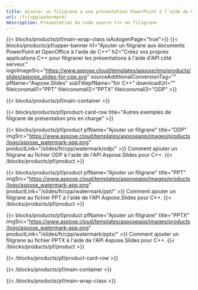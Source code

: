 ```yaml
---
title: Ajouter un filigrane à une présentation PowerPoint à l'aide de C++
url: /fr/cpp/watermark/
description: Présentation du code source C++ en filigrane
---
```


{{< blocks/products/pf/main-wrap-class isAutogenPage="true">}}
{{< blocks/products/pf/upper-banner h1="Ajouter un filigrane aux documents PowerPoint et OpenOffice à l'aide de C++" h2="Créez vos propres applications C++ pour filigraner les présentations à l'aide d'API côté serveur." logoImageSrc="https://www.aspose.cloud/templates/aspose/img/products/slides/aspose_slides-for-cpp.svg" sourceAdditionalConversionTag="" pfName="Aspose.Slides" subTitlepfName="for C++" downloadUrl="" fileiconsmall1="PPT" fileiconsmall2="PPTX" fileiconsmall3="ODP" >}}

{{< blocks/products/pf/main-container >}}

{{< blocks/products/pf/product-card-row title="Autres exemples de filigrane de présentation pris en charge" >}}

{{< blocks/products/pf/product pfName="Ajouter un filigrane" title="ODP" imgSrc="https://www.aspose.cloud/templates/asposeapp/images/products/logo/aspose_watermark-app.png" productLink="/slides/fr/cpp/watermark/odp/" >}}
Comment ajouter un filigrane au fichier ODP à l'aide de l'API Aspose.Slides pour C++.
{{< /blocks/products/pf/product >}}

{{< blocks/products/pf/product pfName="Ajouter un filigrane" title="PPT" imgSrc="https://www.aspose.cloud/templates/asposeapp/images/products/logo/aspose_watermark-app.png" productLink="/slides/fr/cpp/watermark/ppt/" >}}
Comment ajouter un filigrane au fichier PPT à l'aide de l'API Aspose.Slides pour C++.
{{< /blocks/products/pf/product >}}

{{< blocks/products/pf/product pfName="Ajouter un filigrane" title="PPTX" imgSrc="https://www.aspose.cloud/templates/asposeapp/images/products/logo/aspose_watermark-app.png" productLink="/slides/fr/cpp/watermark/pptx/" >}}
Comment ajouter un filigrane au fichier PPTX à l'aide de l'API Aspose.Slides pour C++.
{{< /blocks/products/pf/product >}}



{{< /blocks/products/pf/product-card-row >}}

{{< /blocks/products/pf/main-container >}}
    
{{< /blocks/products/pf/main-wrap-class >}}
